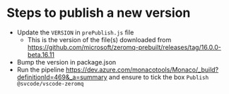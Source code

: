 # Steps to publish a new version

-   Update the `VERSION` in `prePublish.js` file
    -   This is the version of the file(s) downloaded from
        https://github.com/microsoft/zeromq-prebuilt/releases/tag/16.0.0-beta.16.11
-   Bump the version in package.json
-   Run the pipeline
    https://dev.azure.com/monacotools/Monaco/_build?definitionId=469&_a=summary
    and ensure to tick the box `Publish @svcode/vscode-zeromq`
